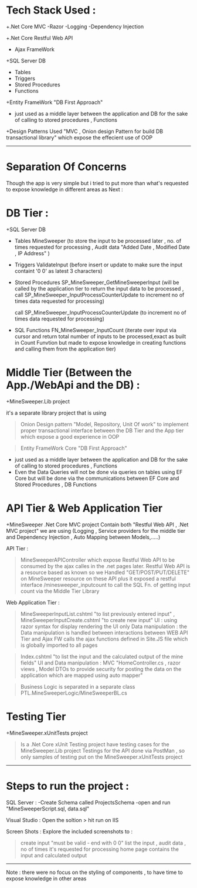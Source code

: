 Tech Stack Used : 
=========

+.Net Core MVC 
 -Razor 
 -Logging 
 -Dependency Injection

+.Net Core Restful Web API
  
+ Ajax FrameWork 

+SQL Server DB
  - Tables
  - Triggers
  - Stored Procedures
  - Functions

+Entity FrameWork "DB First Approach"
 - just used as a middle layer between the application and DB for the sake of calling to stored procedures , Functions

+Design Patterns Used "MVC , Onion design Pattern for build DB transactional library"
 which expose the effecient use of OOP

-------------------------------------
Separation Of Concerns 
=========
  
Though the app is very simple but i tried to put more than what's requested to expose knowledge in different areas
as Next :

DB Tier : 
=========
+SQL Server DB
  - Tables
      MineSweeper 
          (to store the input to be processed later , no. of times requested for processing , Audit data "Added Date , Modified Date , IP Address" )
        
  - Triggers
      ValidateInput 
          (before insert or update to make sure the input containt '0 0' as latest 3 characters)
 
  - Stored Procedures
       SP_MineSweeper_GetMineSweeperInput
          (will be called by the application tier to return the input data to be processed , call SP_MineSweeper_InputProcessCounterUpdate to increment 
           no of times data requested for processing)

       call SP_MineSweeper_InputProcessCounterUpdate 
          (to increment no of times data requested for processing)
  - SQL Functions
       FN_MineSweeper_InputCount
          (iterate over input via cursor and return total number of inputs to be processed,exact as built in Count Funvtion
           but made to expose knowledge in creating functions and calling them from the application tier)



Middle Tier (Between the App./WebApi and the DB) :
================================================
+MineSweeper.Lib project

it's a separate library project that is using 

> Onion Design pattern "Model, Repository, Unit Of work" to implement proper transactional interface between the DB Tier and the App tier
  which expose a good experience in OOP

> Entity FrameWork Core "DB First Approach"
 - just used as a middle layer between the application and DB for the sake of calling to stored procedures , Functions
 - Even the Data Queries will not be done via queries on tables using EF Core but will be done via the communications between 
   EF Core and Stored Procedures , DB Functions

   

API Tier & Web Application Tier 
================================================
+MineSweeper .Net Core MVC project Contain both "Restful Web API , .Net MVC project"
 we are using (Logging , Service providers for the middle tier and Dependency Injection , Auto Mapping between Models,.....)

API Tier  : 
> MineSweeperAPIController
  which expose Restful Web API to be consumed by the ajax calles in the .net pages later.
  Restful Web API  is a resource based as known so we Handled "GET/POST/PUT/DELETE" on MineSweeper resource on these API
  plus it exposed a restful interface /minesweeper_inputcount to call the SQL Fn. of getting input count via the Middle Tier Library 


Web Application Tier :
> MineSweeperInputList.cshtml "to list previously entered input" , MineSweeperInputCreate.cshtml "to create new input"
  UI : using razor syntax for display rendering the UI only 
  Data manipulation  : the Data manipulation is handled between interactions between WEB API Tier and Ajax FW calls 
                       the ajax functions defined in Site.JS file which is globally imported to all pages


> Index.cshtml "to list the input and the calculated output of the mine fields"
  UI and Data manipulation  : MVC "HomeController.cs , razor views , Model DTOs to provide security for posting the data on the application which are mapped using auto mapper" 
  
> Business Logic is separated in a separate class PTL.MineSweeperLogic/MineSweeperBL.cs 

Testing Tier
===================
+MineSweeper.xUnitTests project 

>Is a .Net Core xUnit Testing project have testing cases for the MineSweeper.Lib project
>Testings for the API done via PostMan  , so only samples of testing put on the MineSweeper.xUnitTests project  


-------------------------------------------------------------------------------------------

Steps to run the project :  
=========

SQL Server :
-Create Schema called ProjectsSchema
-open and run "MineSweeperScript.sql, data.sql"

Visual Studio :
Open the soltion > hit run on IIS

Screen Shots : 
Explore the included screenshots to :
>create input "must be valid - end with 0 0"
>list the input , audit data , no of times it's requested for processing
>home page contains the input and calculated output 

-----------------------------------------------------------------------------------------------

Note : there were no focus on the styling of components , to have time to expose knowledge in other areas

